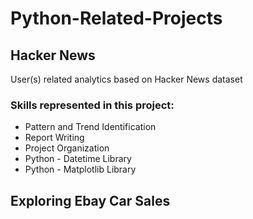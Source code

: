 # Python-Related-Projects

## Hacker News
User(s) related analytics based on Hacker News dataset

### Skills represented in this project:

* Pattern and Trend Identification
* Report Writing
* Project Organization
* Python - Datetime Library
* Python - Matplotlib Library

## Exploring Ebay Car Sales
